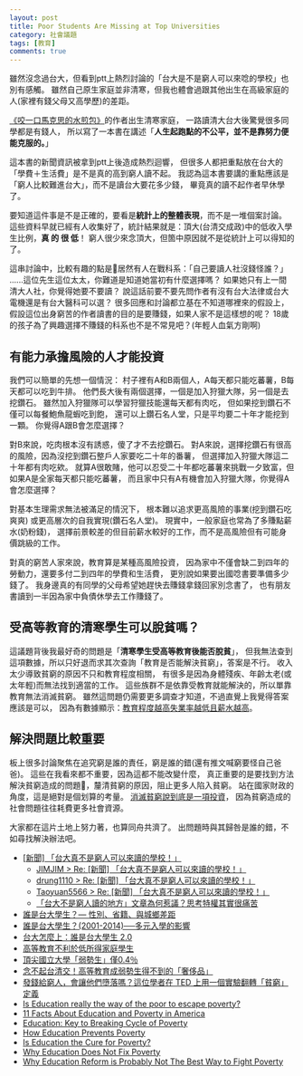 ```yaml
---
layout: post
title: Poor Students Are Missing at Top Universities
category: 社會議題
tags: [教育]
comments: true
---
```

雖然沒念過台大，但看到ptt上熱烈討論的「台大是不是窮人可以來唸的學校」也別有感觸。
雖然自己原生家庭並非清寒，但我也體會過跟其他出生在高級家庭的人(家裡有錢父母又高學歷)的差距。

<!--read more-->

[《咬一口馬克思的水煎包》]((http://www.books.com.tw/products/0010765505))的作者出生清寒家庭，
一路讀清大台大後驚覺很多同學都是有錢人，
所以寫了一本書在講述「**人生起跑點的不公平，並不是靠努力便能克服的。**」

這本書的新聞資訊被拿到ptt上後造成熱烈迴響，
但很多人都把重點放在台大的「學費＋生活費」是不是真的高到窮人讀不起。
我認為這本書要講的重點應該是「窮人比較難進台大」，而不是讀台大要花多少錢，
畢竟真的讀不起作者早休學了。

要知道這件事是不是正確的，要看是**統計上的整體表現**，而不是一堆個案討論。
這些資料早就已經有人收集好了，統計結果就是：頂大(台清交成政)中的低收入學生比例，**真 的 很 低**！
窮人很少來念頂大，但箇中原因就不是從統計上可以得知的了。

這串討論中，比較有趣的點是居然有人在戰科系：「自己要讀人社沒錢怪誰？」
......這位先生這位太太，你難道是知道她當初有什麼選擇嗎？
如果她只有上一間清大人社，你覺得她要不要讀？
說這話前要不要先問作者有沒有台大法律或台大電機還是有台大醫科可以選？
很多回應和討論都立基在不知道哪裡來的假設上，
假設這位出身窮苦的作者讀書的目的是要賺錢，如果人家不是這樣想的呢？
18歲的孩子為了興趣選擇不賺錢的科系也不是不常見吧？(年輕人血氣方剛啊)

## 有能力承擔風險的人才能投資

我們可以簡單的先想一個情況：
村子裡有A和B兩個人，A每天都只能吃蕃薯，B每天都可以吃到牛排。
他們長大後有兩個選擇，一個是加入狩獵大隊，另一個是去挖鑽石。
雖然加入狩獵隊可以學習狩獵技能還每天都有肉吃，
但如果挖到鑽石不僅可以每餐鮑魚龍蝦吃到飽，
還可以上鑽石名人堂，只是平均要二十年才能挖到一顆。
你覺得A跟B會怎麼選擇？

對B來說，吃肉根本沒有誘惑，傻了才不去挖鑽石。
對A來說，選擇挖鑽石有很高的風險，因為沒挖到鑽石整戶人家要吃二十年的番薯，
但選擇加入狩獵大隊這二十年都有肉吃欸。
就算A很敢賭，他可以忍受二十年都吃蕃薯來挑戰一夕致富，但如果A是全家每天都只能吃蕃薯，
而且家中只有A有機會加入狩獵大隊，你覺得A會怎麼選擇？

對基本生理需求無法被滿足的情況下，
根本難以追求更高風險的事業(挖到鑽石吃爽爽)
或更高層次的自我實現(鑽石名人堂)。
現實中，一般家庭也常為了多賺點薪水(奶粉錢)，
選擇前景較差的但目前薪水較好的工作，而不是高風險但有可能身價跳級的工作。

對真的窮苦人家來說，教育算是某種高風險投資，
因為家中不僅會缺二到四年的勞動力，還要多付二到四年的學費和生活費，
更別說如果要出國唸書要準備多少錢了。
我身邊真的有同學的父母希望她趕快去賺錢拿錢回家別念書了，
也有朋友書讀到一半因為家中負債休學去工作賺錢了。

## 受高等教育的清寒學生可以脫貧嗎？

這議題背後我最好奇的問題是「**清寒學生受高等教育後能否脫貧**」，
但我無法查到這項數據，所以只好退而求其次查詢「教育是否能解決貧窮」，答案是不行。
收入太少導致貧窮的原因不只和教育程度相關，
有很多是因為身體殘疾、年齡太老(或太年輕)而無法找到適當的工作。
這些族群不是依靠受教育就能解決的，所以單靠教育無法消滅貧窮。
雖然這問題仍需要更多調查才知道，不過直覺上我覺得答案應該是可以，
因為有數據顯示：[教育程度越高失業率越低且薪水越高](https://www.bls.gov/emp/ep_chart_001.htm)。

## 解決問題比較重要

板上很多討論聚焦在追究窮是誰的責任，窮是誰的錯(還有推文喊窮要怪自己爸爸)。
這些在我看來都不重要，因為這都不能改變什麼，
真正重要的是要找到方法解決貧窮造成的問題，釐清貧窮的原因，阻止更多人陷入貧窮。
站在國家財政的角度，這是絕對是個划算的考量。
[消滅貧窮說到底是一項投資](https://www.youtube.com/watch?v=aIL_Y9g7Tg0)，
因為貧窮造成的社會問題往往耗費更多社會資源。

大家都在這片土地上努力著，也算同舟共濟了。
出問題時與其歸咎是誰的錯，不如尋找解決辦法吧。

- [[新聞] 「台大真不是窮人可以來讀的學校！」](https://disp.cc/b/163-anFU)
  - [JIMJIM > Re: [新聞] 「台大真不是窮人可以來讀的學校！」](https://disp.cc/b/163-anLD)
  - [drung1110 > Re: [新聞] 「台大真不是窮人可以來讀的學校！」](https://www.ptt.cc/bbs/Gossiping/M.1513770984.A.0AE.html)
  - [Taoyuan5566 > Re: [新聞] 「台大真不是窮人可以來讀的學校！」](https://www.ptt.cc/bbs/Gossiping/M.1513701675.A.7E7.html)
  - [「台大不是窮人讀的地方」文章為何惹議？思考特權其實很痛苦](https://womany.net/read/article/15109)
- [誰是台大學生？— 性別、省籍、與城鄉差距](http://homepage.ntu.edu.tw/~luohm/NTU.pdf)
- [誰是台大學生？(2001-2014)──多元入學的影響](http://www.econ.ntu.edu.tw/ter/new/data/new/forthcoming/104-014.pdf)
- [台大怎麼上：誰是台大學生 2.0](https://talkecon.com/ntu_admission/)
- [高等教育不利於低所得家庭學生](https://sm1215blog.wordpress.com/2014/07/31/%E9%99%B3%E6%AD%A3%E6%98%8C/)
- [頂尖國立大學「弱勢生」僅0.4％](https://www.ettoday.net/news/20131118/297374.htm)
- [念不起台清交！高等教育成弱勢生得不到的「奢侈品」](https://www.thenewslens.com/article/16598)
- [發錢給窮人，會讓他們墮落嗎？這位學者在 TED 上用一個實驗翻轉「貧窮」定義](https://buzzorange.com/2017/07/25/why-the-poor-is-poor/)
- [Is Education really the way of the poor to escape poverty?](https://www.researchgate.net/post/Is_Education_really_the_way_of_the_poor_to_escape_poverty)
- [11 Facts About Education and Poverty in America](https://www.dosomething.org/us/facts/11-facts-about-education-and-poverty-america)
- [Education: Key to Breaking Cycle of Poverty](https://www.huffingtonpost.com/gloria-bonilla-santiago/education-key-to-breaking_b_14369716.html)
- [How Education Prevents Poverty](https://borgenproject.org/education-prevents-poverty/)
- [Is Education the Cure for Poverty?](http://prospect.org/article/education-cure-poverty)
- [Why Education Does Not Fix Poverty](http://www.demos.org/blog/12/2/15/why-education-does-not-fix-poverty)
- [Why Education Reform is Probably Not The Best Way to Fight Poverty](http://paul-bruno.com/2014/04/why-education-reform-is-probably-not-the-best-way-to-fight-poverty/)
